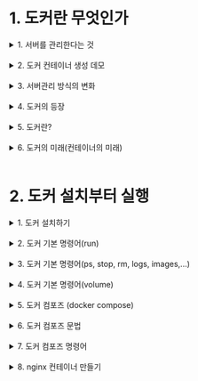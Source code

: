 # 1. 도커란 무엇인가

<details markdown="1">
<summary>1. 서버를 관리한다는 것</summary>

## 1. 서버를 관리한다는것

### 개요
- 도커는 컨테이너 기반의 오픈소스 가상화 플랫폼
- 다른 도구와 마찬가지로 어떤 문제를 해결하기 위해 만들어졌고
그 방법이 많은 사람들에게 인기를 끌면서 널리 사용

</details>
</br>

<details markdown="1">
<summary>2. 도커 컨테이너 생성 데모</summary>

</details>
</br>

<details markdown="1">
<summary>3. 서버관리 방식의 변화</summary>

## 1. 서버관리 방식의 변화

- 가상머신처럼 독립적으로 실행되지만
- 가상머신보다 빠르고
- 가상머신보다 쉽고
- 가상머신보다 효율적입니다

</details>
</br>

<details markdown="1">
<summary>4. 도커의 등장</summary>

## 1. 도커의 등장

- 2013년에 DotCloud(현 Docker)에서 첫 공개
- 컨테이너: 격리된 환경에서 작동하는 프로세스
- 리눅스 커널의 여러 기술을 활용
- 하드웨어 가상화 기술보다 가벼움
- 이미지 단위로 프로세스 실행 환경을 구성

</details>
</br>

<details markdown="1">
<summary>5. 도커란?</summary>

## 5. 도커란?

### 도커의 특징 - 확장성/이식성
- 도커가 설치되어 있다면 어디서든 컨테이너를 실행할 수 있음
- 특정 회사나 서비스에 종속적이지 않음
- 쉽게 개발서버를 만들 수 있고 테스트서버 생성도 간편함

</br>

### 도커의 특징 - 표준성
- 도커를 사용하지 않는 경우 ruby, nodejs, go, php로 만든 서비스들의 배포 방식은
제각각 다름
- 컨테이너라는 표준으로 서버를 배포하므로 모든 서비스들의 배포과정이 동일해짐

</br>

### 도커의 특징 - 이미지
- 이미지에서 컨테이너를 생성하기 때문에 반드시 이미지를 만드는 과정이 필요
- Dockerfile을 이용하여 이미지를 만들고 처음부터 재현 가능
- 빌드 서버에서 이미지를 만들면 해당 이미지를 이미지 저장소에 저장하고 운영서버
에서 이미지를 불러옴

</br>

### 도커의 특징 - 설정관리
- 설정은 보통 환경변수로 제어함
- MYSQL_PASS=password와 같이 컨테이너를 띄울때 환경변수를 같이 지정
- 하나의 이미지가 환경변수에 따라 동적으로 설정파일을 생성하도록 만들어져야함

</br>

### 도커의 특징 - 자원관리
 컨테이너는 삭제 후 새로 만들면 모든 데이터가 초기화됨
- 업로드 파일을 외부 스토리지와 링크하여 사용하거나 S3같은 별도의 저장소가 필요
- 세션이나 캐시를 memcached나 redis와 같은 외부로 분리

</br>

### 도커가 가져온 변화
- 클라우드 이미지보다 관리하기 쉬움
- 다른 프로세스와 격리되어 가상머신처럼 사용하지만 성능저하 (거의) 없음
- 복잡한 기술(namespace, cgroups, network, ...)을 몰라도 사용할 수 있음
- 이미지 빌드 기록이 남음(깃을통해)
- 코드와 설정으로 관리 > 재현 및 수정 가능
- 오픈소스 > 특정 회사 기술에 종속적이지 않음
</details>
</br>

<details markdown="1">
<summary>6. 도커의 미래(컨테이너의 미래)</summary>

## 6. 도커의 미래(컨테이너의 미래)
- 여러대의 서버와 여러개의 서비스를 관리하기 쉽게
### 스케줄링
- 컨테이너를 적당한 서버에 배포해 주는 작업
- 여러 대의 서버 중 가장 할일 없는 서버에 배포하거나 그냥 차례대로 배포 또는 아예
랜덤하게 배포
- 컨테이너 개수를 여러 개로 늘리면 적당히 나눠서 배포하고 서버가 죽으면 실행 중
이던 컨테이너를 다른 서버에 띄워줌

</br>

### 클러스터링
- 여러 개의 서버를 하나의 서버처럼 사용
- 작게는 몇 개 안 되는 서버부터 많게는 수천 대의 서버를 하나의 클러스터로
- 여기저기 흩어져 있는 컨테이너도 가상 네트워크를 이용하여 마치 같은 서버에 있
는 것처럼 쉽게 통신

</br>

### 서비스 디스커버리
- 서비스를 찾아주는 기능
- 클러스터 환경에서 컨테이너는 어느 서버에 생성될지 알 수 없고 다른 서버로 이동
할 수도 있음
- 따라서 컨테이너와 통신을 하기 위해서 어느 서버에서 실행중인지 알아야 하고 컨테
이너가 생성되고 중지될 때 어딘가에 IP와 Port같은 정보를 업데이트해줘야 함
- 키-벨류 스토리지에 정보를 저장할 수도 있고 내부 DNS 서버를 이용

</details>
</br>

# 2. 도커 설치부터 실행
<details markdown="1">
<summary>1. 도커 설치하기</summary>

## 1. 도커 설치하기
### MacOS or Windows
- 도커는 기본적으로 linux를 지원하기 때문에 MacOS와 Windows에 설치되는
Docker는 가상머신에 설치됨
- MacOS는 xhyve를 사용하고 Windows는 Hyper-V 사용
- Windows Pro에서만 설치가 가능했으나 Windows WSL 2를 이용하여 Home
버전도 설치 가능
- 그 외에 Windows 사용자는 VirtualBox에 ubuntu 리눅스를 설치하여 실습

</details>
</br>

<details markdown="1">
<summary>2. 도커 기본 명령어(run)</summary>

## 2. 도커 기본 명령어(run)
### run -컨테이너 실행

```
docker run [OPTIONS] IMAGE[:TAG|@DIGEST] [COMMAND] [ARG...]
```

|명령어|내용|
|------|---|
|-d|detached mode (백그라운드 모드)|
|-p|호스트와 컨테이너의 포트를 연결|
|-v|호스트와 컨테이너의 디렉토리를 연결|
|-e|컨테이너 내에서 사용할 환경변수 설정|
|--name|컨테이너 이름 설정|
|--rm|프로세스 종료시 컨테이너 자동 제거|
|-it|-i와 -t를 동시에 사용한 것으로 터미널 입력을 위한 옵션|
|--network|네트워크 연결|

</br>

### ubuntu 20.04 컨테이너 만들기
```
docker run ubuntu:20.04
```
- run 명령어를 사용하면 사용할 이미지가 저장되어 있는지 확인하고 없다면 다운로드
(pull) 한 후 컨테이너를 생성(create)하고 시작(start)합니다.
- 컨테이너는 정상적으로 실행됐지만 뭘 하라고 명령어를 전달하지 않았기 때문에 컨테
이너는 생성되자마자 종료됩니다. 
- 컨테이너는 프로세스이기 때문에 실행중인 프로세
스가 없으면 컨테이너는 종료됩니다.
- 조금 더 자세하게 설명하면 도커 이미지마다 컨테이너가 만들어질때 실행할 명령어를
지정할 수 있고 ubuntu:20.04는 "/bin/bash"가 지정되어 쉘이 실행되야 하지만, 입
력을 받을 수 있도록 "-it"옵션을 입력하지 않았기 때문에 바로 실행이 종료되었습니
다.

</br>

### /bin/sh 실행하기
```
docker run --rm -it ubuntu:20.04 /bin/sh
```

- 컨테이너 내부에 들어가기 위해 sh를 실행하고 키보드 입력을 위해 -it 옵션을 줍니다.
- 추가적으로 프로세스가 종료되면 컨테이너가 자동으로 삭제되도록 --rm 옵션도 추가
합니다.
- --rm 옵션이 없다면 컨테이너가 종료되더라도 삭제되지 않고 남아 있어 수동으로 삭제
해야 합니다.

</br>

### CentOS 실행하기
```
docker run --rm -it centos:8 /bin/sh
```

- 도커는 다양한 리눅스 배포판을 실행할 수 있습니다. 
- 공통점은 모두 동일한 커널을 사용한다는 점입니다.
- Ubuntu 또는 CentOS에 포함된 다양한 기본기능이 필요 없는 경우, Alpine 이라는 초
소형 (5MB) 이미지를 사용할 수도 있습니다.

</br>

### 웹 어플리케이션 실행하기
```
docker run --rm -p 5678:5678 hashicorp/http-echo -text="hello world"
```
- detached mode(백그라운드 모드)로 실행하기 위해 -d 옵션을 추가하고 -p 옵션을
추가하여 컨테이너 포트를 호스트의 포트로 연결하였습니다.
- 브라우저를 열고 localhost:5678에 접속하면 메시지를 볼 수 있습니다.

</br>

### Redis 실행하기
```
docker run --rm -p 1234:6379 redis
```
- Redis라는 메모리기반 데이터베이스를 실행합니다.
```
$ telnet localhost 1234 # telnet이 설치되어 있다면..
set hello world
+OK
get hello
$5
world
quit
```

</br>

### MySQL 실행하기
```
docker run -d -p 3306:3306 \
 -e MYSQL_ALLOW_EMPTY_PASSWORD=true \
 --name mysql \
 mysql:5.7
```
- Mysql 실행
```
docker exec -it mysql mysql
create database wp CHARACTER SET utf8;
grant all privileges on wp.* to wp@'%' identified by 'wp';
flush privileges;
quit
```

</br>

### exec 명령어
- exec 명령어는 run 명령어와 달리 실행중인 도커 컨테이너에 접속할 때 사용하며 컨테
이너 안에 ssh server등을 설치하지 않고 exec 명령어로 접속합니다.

</br>

### 워드프레스 블로그 실행하기
```
docker run -d -p 8080:80 \
 -e WORDPRESS_DB_HOST=host.docker.internal \
 -e WORDPRESS_DB_NAME=wp \
 -e WORDPRESS_DB_USER=wp \
 -e WORDPRESS_DB_PASSWORD=wp \
 wordpress
```
- 앞에서 만든 MySQL을 실행한 상태에서 생성합니다.
- 웹브라우저 localhost:8080으로 접속합니다.
</details>
</br>

<details markdown="1">
<summary>3. 도커 기본 명령어(ps, stop, rm, logs, images,...)</summary>

## 3. 도커 기본 명령어(ps, stop, rm, logs, images,...)
### ps 명령어
```
docker ps
```
- 실행중인 컨테이너 목록을 확인하는 명령어 입니다.
```
docker ps -a
```
- 중지된 컨테이너도 확인하려면 -a 옵션을 붙입니다

</br>

### stop 명령어
```
docker stop [OPTIONS] CONTAINER [CONTAINER...]
```
- 실행중인 컨테이너를 중지하는 명령어 입니다.
- 실행중인 컨테이너를 하나 또는 여러개 (띄어쓰기) 중지할 수 있습니다.

</br>

### rm 명령어
```
docker rm [OPTIONS] CONTAINER [CONTAINER...]
```
- 종료된 컨테이너를 완전히 제거하는 명령어 입니다.
- mysql, wordpress를 제외한 컨테이너를 제거하세요.

</br>

### logs 명령어
```
docker logs [OPTIONS] CONTAINER
```
- 컨테이너가 정상적으로 동작하는지 확인하는 좋은 방법은 로그를 확인하는 것 입니다.
- 기본 옵션과 -f, --tail 옵션을 살펴보니다.

</br>

### images 명령어
```
docker images [OPTIONS] [REPOSITORY[:TAG]]
```
- 도커가 다운로드한 이미지 목록을 보는 명령어입니다.

</br>

### pull 명령어
```
docker pull [OPTIONS] NAME[:TAG|@DIGEST]
```
- 이미지를 삭제하는 방법 입니다.
```
docker pull ubuntu:18.04
```

</br>

### rmi 명령어
```
docker rmi [OPTIONS] IMAGE [IMAGE...]
```
- 이미지를 삭제하는 방법입니다.
- images 명령어를 통해 얻는 이미지 목록에서 이미지 ID를 입력하면 삭제가 됩니다. 단,
컨테이너가 실행중인 이미지는 삭제되지 않습니다.

</br>

### network create 명령어
```
docker network create [OPTIONS] NETWORK
```
- 도커 컨테이너끼리 이름으로 통신할 수 있는 가상 네트워크를 만듭니다.
```
docker network create app-network
```
- app-network 라는 이름으로 wordpress와 mysql이 통신할 네트워크를 만듭니다.

</br>

### network connect 명령어
```
docker network connect [OPTIONS] NETWORK CONTAINER
```
- 기존에 생성된 컨테이너에 네트워크를 추가합니다.
```
docker network connect app-network mysql
```
- mysql 컨테이너에 네트워크를 추가합니다.

</br>

### network option 명령어
```
docker run -d -p 8080:80 \
 --network=app-network \
 -e WORDPRESS_DB_HOST=mysql \
 -e WORDPRESS_DB_NAME=wp \
 -e WORDPRESS_DB_USER=wp \
 -e WORDPRESS_DB_PASSWORD=wp \
 wordpress
```

- 워드프레스를 app-network에 속하게 하고 mysql을 이름으로 접근합니다.
</details>
</br>

<details markdown="1">
<summary>4. 도커 기본 명령어(volume)</summary>

## 4. 도커 기본 명령어(volume)
### volume mount (-v) 명령어
```
docker stop mysql
docker rm mysql
docker run -d -p 3306:3306 \
 -e MYSQL_ALLOW_EMPTY_PASSWORD=true \
 --network=app-network \
 --name mysql \
 -v /Users/subicura/Workspace/github.com/subicura/docker-guide/ch02/mysql:/var/lib/mysql \
 mysql:5.7
```
- mysql을 삭제후에 다시 실행하면 데이터베이스 오류가 발생합니다.

```
-v /my/own/datadir:/var/lib/mysql
```

</details>
</br>

<details markdown="1">
<summary>5. 도커 컴포즈 (docker compose)</summary>

## 5. 도커 컴포즈 (docker compose)
### 설치 확인
```
$ docker-compose version
docker-compose version 1.26.2, build eefe0d31
docker-py version: 4.2.2
CPython version: 3.7.7
OpenSSL version: OpenSSL 1.1.1g 21 Apr 2020
```
- Linux는 다음 명령어로 설치합니다.
```
sudo curl -L "https://github.com/docker/compose/releases/download/1.26.0/
docker-compose-$(uname -s)
sudo chmod +x /usr/local/bin/docker-compose
```

</br>

### docker-compose.yml
```
version: '2'
services:
  db:
    image: mysql:5.7
    volumes:
      - ./mysql:/var/lib/mysql
    restart: always
    environment:
      MYSQL_ROOT_PASSWORD: wordpress
      MYSQL_DATABASE: wordpress
      MYSQL_USER: wordpress
      MYSQL_PASSWORD: wordpress
  wordpress:
    image: wordpress:latest
    volumes:
      - ./wp:/var/www/html
    ports:
      - "8000:80"
    restart: always
    environment:
      WORDPRESS_DB_HOST: db:3306
      WORDPRESS_DB_PASSWORD: wordpress
```

</br>

### up 명령어
```
docker-compose up -d
```
- docker compose를 이용하여 mysql과 wordpress를 실행합니다.

</br>

### down 명령어
```
docker-compose down
```
- docker compose를 이용하여 mysql과 wordpress를 종료합니다
</details>
</br>

<details markdown="1">
<summary>6. 도커 컴포즈 문법</summary>

## 6. 도커 컴포즈 문법
### version
```
version: '3'
```
- docker-compose.yml 파일의 명세 버전
- docker-compose.yml 버전에 따라 지원하는 도커 엔진 버전도 다름

</br>

### services
```
services:
 postgres:
 ...
 django:
 ...
```
- 실행할 컨테이너 정의
- docker run --name django과 같다고 생각할 수 있음

</br>

### image
```
services:
 django:
 image: django-sample
```
- 컨테이너에 사용할 이미지 이름과 태그
- 태그를 생략하면 latest
- 이미지가 없으면 자동으로 pull

</br>

### ports
```
services:
 django:
 ...
 ports:
 - "8000:8000"
```
- 컨테이너와 연결할 포트(들)
- {호스트 포트}:{컨테이너 포트}

</br>

### environment
```
services:
 mysql:
 ...
 environment:
 - MYSQL_ROOT_PASSWORD=somewordpress: '3'
```
- 컨테이너에서 사용할 환경변수(들)
- {환경변수 이름}:{값}

</br>

### volumes
```
services:
 django:
 ...
 volumes:
 - ./app:/app
```
- 마운트하려는 디렉터리(들)
- {호스트 디렉터리}:{컨테이너 디렉터리}

</br>

### restart
```
services:
 django:
 restart: always
```
- 재시작 정책
- restart: "no"
- restart: always
- restart: on-failure
- restart: unless-stopped

</br>

### build
```
django:
 build:
 context: .
 dockerfile: ./compose/django/Dockerfile-dev
```
- 이미지를 자체 빌드 후 사용
- image 속성 대신 사용함
- 여기에 사용할 별도의 도커 파일이 필요함
</details>
</br>

<details markdown="1">
<summary>7. 도커 컴포즈 명령어</summary>

## 7. 도커 컴포즈 명령어
### up
- docker-compose.yml에 정의된 컨테이너를 실행
  - docker-compose up
  - docker-compose up -d
    - docker run의 -d 옵션과 동일
  - docker-compose up --force-recreate
    - 컨테이너를 새로 만들기
  - docker-compose up --build
    - 도커 이미지를 다시 빌드(build로 선언했을 때만)

</br>

### start
- 멈춘 컨테이너를 재개
  - docker-compose start
  - docker-compose start wordpress
    - wordpress 컨테이너만 재개

</br>

### restart
- 컨테이너를 재시작
  - docker-compose restart
  - docker-compose restart wordpress
    - wordpress 컨테이너만 재시작

</br>

### stop
- 컨테이너 멈춤
  - docker-compose stop
  - docker-compose stop wordpress
    - wordpress 컨테이너만 멈춤

</br>

### down
- 컨테이너를 종료하고 삭제
- docker-compose down

</br>

### logs
- 컨테이너의 로그
  - docker-compose logs
  - docker-compose logs -f
    - 로그 follow

</br>

### ps
- 컨테이너 목록
  - docker-compose ps

</br>

### exec
- 실행 중인 컨테이너에서 명령어 실행
  - docker-compose exec {컨테이너 이름} {명령어}
  - docker-compose exec wordpress bash

</br>

### build
- 컨테이너 build 부분에 정의된 내용대로 빌드
  - build로 선언된 컨테이너만 빌드됨
  - docker-compose build
  - docker-compose build wordpress
    - wordpress 컨테이너만 build
</details>
</br>

<details markdown="1">
<summary>8. nginx 컨테이너 만들기</summary>

## 8. nginx 컨테이너 만들기

**index.html**

```
hello world
```

**run**

```
$ docker run -d --rm \
  -p 50000:80 \
  -v $(pwd)/index.html:/usr/share/nginx/html/index.html \
  nginx
```

</details>
</br>